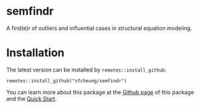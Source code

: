 # semfindr

A find(e)r of outliers and influential cases in structural equation modeling.

# Installation

The latest version can be installed by `remotes::install_github`:

```
remotes::install_github("sfcheung/semfindr")
```

You can learn more about this package at the [Github page](https://sfcheung.github.io/semfindr/) of this
package and the [Quick Start](https://sfcheung.github.io/semfindr/articles/semfindr.html).